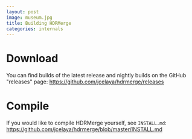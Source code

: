 ```yaml
---
layout: post
image: museum.jpg
title: Building HDRMerge
categories: internals
---
```


# Download

You can find builds of the latest release and nightly builds on the GitHub "releases" page:
https://github.com/jcelaya/hdrmerge/releases

# Compile

If you would like to compile HDRMerge yourself, see `INSTALL.md`:
https://github.com/jcelaya/hdrmerge/blob/master/INSTALL.md
